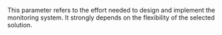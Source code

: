 This parameter refers to the effort needed to design and implement the monitoring system. It strongly depends on the flexibility of the selected solution. 